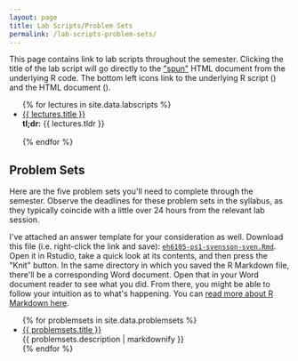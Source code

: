 ```yaml
---
layout: page
title: Lab Scripts/Problem Sets
permalink: /lab-scripts-problem-sets/
---
```


This page contains link to lab scripts throughout the semester. Clicking the title of the lab script will go directly to the ["spun"](https://deanattali.com/2015/03/24/knitrs-best-hidden-gem-spin/) HTML document from the underlying R code. The bottom left icons link to the underlying R script (<i class="fab fa-r-project"></i>) and the HTML document (<i class="fas fa-file-code"></i>).


<ul id="archive">
{% for lectures in site.data.labscripts %}
      <li class="archiveposturl">
        <span><a href="{{ site.url }}/lab-scripts/{{ lectures.filename }}.html">{{ lectures.title }}</a></span><br>
<span class = "postlower">
<strong>tl;dr:</strong> {{ lectures.tldr }}</span>
<strong style="font-family: 'Titillium Web', sans-serif; padding-right: .5em">
<br />
<a href="https://github.com/{{ site.githubdir}}/tree/master/lab-scripts/{{ lectures.filename}}.R"><i class="fab fa-r-project"></i></a>&nbsp;&nbsp;
<a href="{{ site.url }}/lab-scripts/{{ lectures.filename }}.html"><i class="fas fa-file-code"></i></a>
</strong> 
      </li>
{% endfor %}
</ul>

## Problem Sets

Here are the five problem sets you'll need to complete through the semester. Observe the deadlines for these problem sets in the syllabus, as they typically coincide with a little over 24 hours from the relevant lab session.

I've attached an answer template for your consideration as well. Download this file (i.e. right-click the link and save): [`eh6105-ps1-svensson-sven.Rmd`](http://eh6105.svmiller.com/problem-sets/1/eh6105-ps1-svensson-sven.Rmd). Open it in Rstudio, take a quick look at its contents, and then press the "Knit" button. In the same directory in which you saved the R Markdown file, there'll be a corresponding Word document. Open that in your Word document reader to see what you did. From there, you might be able to follow your intuition as to what's happening. You can [read more about R Markdown here](https://bookdown.org/yihui/rmarkdown).

<ul id="archive">
{% for problemsets in site.data.problemsets %}
      <li class="archiveposturl">
        <span><a href="{{ site.url }}/problem-sets/{{ problemsets.filename }}.pdf">{{ problemsets.title }}</a></span><br>
<span class = "postlower">
{{ problemsets.description | markdownify }}</span>
      </li>
{% endfor %}
</ul>
<!--
### [Problem Set #1](http://eh6105.svmiller.com/problem-sets/1/eh6105-ps1.pdf)

The first problem set makes use of the [Systemic Banking Crises Database II](http://svmiller.com/stevedata/reference/SBCD.html) in [`{stevedata}`](http://svmiller.com/stevedata) to learn about basic data summary, data exploration, and data manipulation.


### [Problem Set #2](http://eh6105.svmiller.com/problem-sets/2/eh6105-ps2.pdf)

The second problem set makes use of the [National Epidemiologic Survey on Alcohol and Related Conditions (NESARC)](http://svmiller.com/stevedata/reference/nesarc_drinkspd.html) data set in [`{stevedata}`](http://svmiller.com/stevedata) to learn about basic descriptive statistics, recoding things, and, importantly, how you should always read the codebook.


### [Problem Set #3](http://eh6105.svmiller.com/problem-sets/3/eh6105-ps3.pdf)

The third problem set makes use of some data available in [`{peacesciencer}`](http://svmiller.com/peacesciencer) to learn bivariate ordinary least squares (OLS) regression.


### [Problem Set #4](http://eh6105.svmiller.com/problem-sets/4/eh6105-ps4.pdf)

The fourth problem set makes use of [some simple (American) presidential election data](http://svmiller.com/stevedata/reference/election_turnout.html) in [`{stevedata}`](http://svmiller.com/stevedata) to learn about simple derivations of the OLS model (e.g. controls, fixed effects).

### [Problem Set #5](http://eh6105.svmiller.com/problem-sets/5/eh6105-ps5.pdf)

The final problem set makes use of [General Social Survey (GSS) data on attitudes about government spending](http://svmiller.com/stevedata/reference/gss_spending.html) in [`{stevedata}`](http://svmiller.com/stevedata) to learn about OLS model diagnostics. Students will also have the option of bootstrapping their regression model here if they want to go hardcore in the last question. Nothing in the course plan said I couldn't have you choose this path if I wanted.  😜

-->